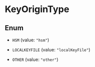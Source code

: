 
# KeyOriginType

## Enum


* `HSM` (value: `"hsm"`)

* `LOCALKEYFILE` (value: `"localKeyFile"`)

* `OTHER` (value: `"other"`)



